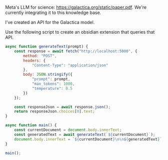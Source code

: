 Meta's LLM for science: https://galactica.org/static/paper.pdf. We're currently integrating it to this knowledge base.

I've created an API for the Galactica model.

Use the following script to create an obsidian extension that queries that API.

```javascript
async function generateText(prompt) {
    const response = await fetch("http://localhost:5000", {
        method: "POST",
        headers: {
            "Content-Type": "application/json"
        },
        body: JSON.stringify({
            "prompt": prompt,
            "max_tokens": 1000,
            "temperature": 0.5
        })
    });

    const responseJson = await response.json();
    return responseJson.choices[0].text;
}

async function main() {
    const currentDocument = document.body.innerText;
    const generatedText = await generateText(`${currentDocument}`);
    document.body.innerText = `${currentDocument}\n\n${generatedText}`;
}

main();
```